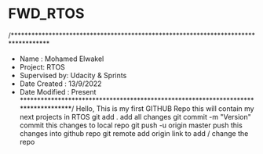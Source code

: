 # FWD_RTOS
/***********************************************************************************
* Name : Mohamed Elwakel
* Project: RTOS 
* Supervised by: Udacity & Sprints
* Date Created : 13/9/2022
* Date Modified : Present
***********************************************************************************/
Hello, This is my first GITHUB Repo this will contain my next projects in RTOS
git add .                                  add all changes 
git commit -m "Version"                       commit this changes to local repo 
git push -u origin master 		   push this changes into github repo
git remote add origin link		   to add / change the repo
